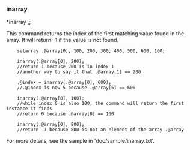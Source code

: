 ### inarray
*inarray <array name>,<value>;

This command returns the index of the first matching value found in the array.
It will return -1 if the value is not found.

```
	setarray .@array[0], 100, 200, 300, 400, 500, 600, 100;
	
	inarray(.@array[0], 200);
	//return 1 because 200 is in index 1
	//another way to say it that .@array[1] == 200
	
	.@index = inarray(.@array[0], 600);
	//.@index is now 5 because .@array[5] == 600
	
	inarray(.@array[0], 100);
	//while index 6 is also 100, the command will return the first instance it finds
	//return 0 because .@array[0] == 100

	inarray(.@array[0], 800);
	//return -1 because 800 is not an element of the array .@array
```

For more details, see the sample in 'doc/sample/inarray.txt'.
